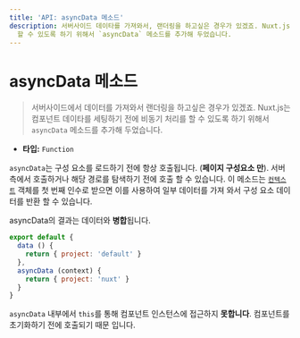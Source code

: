 ```yaml
---
title: 'API: asyncData 메소드'
description: 서버사이드 데이타를 가져와서, 랜더링을 하고싶은 경우가 있겠죠. Nuxt.js 는 컴포넌트 데이타를 세팅하기 전에 비동기 처리를
  할 수 있도록 하기 위해서 `asyncData` 메소드를 추가해 두었습니다.
---
```


# asyncData 메소드

> 서버사이드에서 데이터를 가져와서 랜더링을 하고싶은 경우가 있겠죠. Nuxt.js는 컴포넌트 데이타를 세팅하기 전에 비동기 처리를 할 수 있도록 하기 위해서 `asyncData` 메소드를 추가해 두었습니다.

- **타입:** `Function`

`asyncData`는 구성 요소를 로드하기 전에 항상 호출됩니다. (**페이지 구성요소 만**). 서버 측에서 호출하거나 해당 경로를 탐색하기 전에 호출 할 수 있습니다. 이 메소드는 [`컨텍스트`](/api/context) 객체를 첫 번째 인수로 받으면 이를 사용하여 일부 데이터를 가져 와서 구성 요소 데이터를 반환 할 수 있습니다.

asyncData의 결과는 데이터와 **병합**됩니다.

```js
export default {
  data () {
    return { project: 'default' }
  },
  asyncData (context) {
    return { project: 'nuxt' }
  }
}
```

<div class="Alert Alert--orange">

`asyncData` 내부에서 `this`를 통해 컴포넌트 인스턴스에 접근하지 **못합니다**. 컴포넌트를 초기화하기 전에 호출되기 때문 입니다.

</div>
